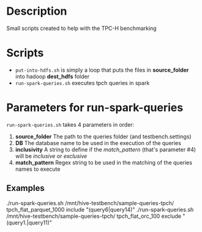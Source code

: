 # Description
Small scripts created to help with the TPC-H benchmarking

# Scripts
* `put-into-hdfs.sh` is simply a loop that puts the files in **source_folder** into hadoop **dest_hdfs** folder
* `run-spark-queries.sh` executes tpch queries in spark

# Parameters for run-spark-queries
`run-spark-queries.sh` takes 4 parameters in order:
1. **source_folder** The path to the queries folder (and testbench.settings)
2. **DB** The database name to be used in the execution of the queries
3. **inclusivity** A string to define if the *match_pattern* (that's parameter #4) will be _inclusive_ or _exclusive_
4. **match_pattern** Regex string to be used in the matching of the queries names to execute

## Examples
  ./run-spark-queries.sh /mnt/hive-testbench/sample-queries-tpch/ tpch_flat_parquet_1000 include "(query6|query14)"
  ./run-spark-queries.sh /mnt/hive-testbench/sample-queries-tpch/ tpch_flat_orc_100 exclude "(query1\.|query11)"